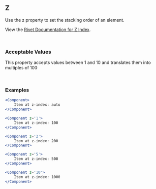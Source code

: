 ## Z

Use the z property to set the stacking order of an element.

View the [Rivet Documentation for Z Index](https://rivet.iu.edu/utilities/z-index/).

<br/>

### Acceptable Values

This property accepts values between 1 and 10 and translates them into multiples of 100

<br/>

### Examples

```jsx
<Component>
    Item at z-index: auto
</Component>

<Component z='1'>
    Item at z-index: 100
</Component>

<Component z='2'>
    Item at z-index: 200
</Component>

<Component z='5'>
    Item at z-index: 500
</Component>

<Component z='10'>
    Item at z-index: 1000
</Component>
```
